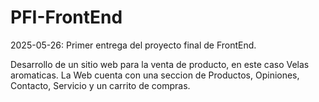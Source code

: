 # PFI-FrontEnd
2025-05-26: Primer entrega del proyecto final de FrontEnd.

Desarrollo de un sitio web para la venta de producto, en este caso Velas aromaticas.
La Web cuenta con una seccion de Productos, Opiniones, Contacto, Servicio y un carrito de compras.
